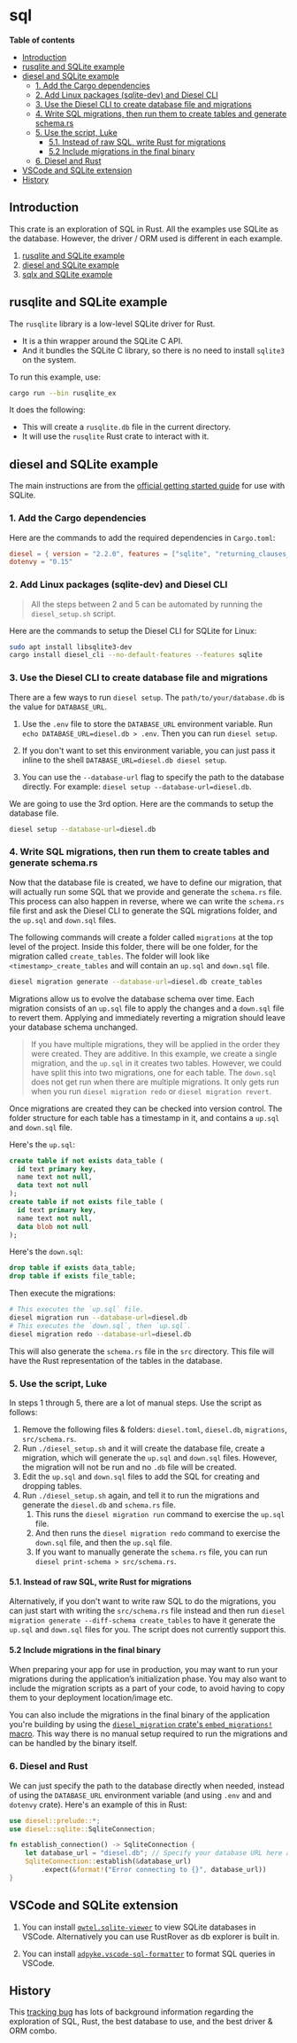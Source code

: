 # sql

**Table of contents**

<!-- START doctoc generated TOC please keep comment here to allow auto update -->
<!-- DON'T EDIT THIS SECTION, INSTEAD RE-RUN doctoc TO UPDATE -->

- [Introduction](#introduction)
- [rusqlite and SQLite example](#rusqlite-and-sqlite-example)
- [diesel and SQLite example](#diesel-and-sqlite-example)
  - [1. Add the Cargo dependencies](#1-add-the-cargo-dependencies)
  - [2. Add Linux packages (sqlite-dev) and Diesel CLI](#2-add-linux-packages-sqlite-dev-and-diesel-cli)
  - [3. Use the Diesel CLI to create database file and migrations](#3-use-the-diesel-cli-to-create-database-file-and-migrations)
  - [4. Write SQL migrations, then run them to create tables and generate schema.rs](#4-write-sql-migrations-then-run-them-to-create-tables-and-generate-schemars)
  - [5. Use the script, Luke](#5-use-the-script-luke)
    - [5.1. Instead of raw SQL, write Rust for migrations](#51-instead-of-raw-sql-write-rust-for-migrations)
    - [5.2 Include migrations in the final binary](#52-include-migrations-in-the-final-binary)
  - [6. Diesel and Rust](#6-diesel-and-rust)
- [VSCode and SQLite extension](#vscode-and-sqlite-extension)
- [History](#history)

<!-- END doctoc generated TOC please keep comment here to allow auto update -->

## Introduction

This crate is an exploration of SQL in Rust. All the examples use SQLite as the database. However,
the driver / ORM used is different in each example.

1. [rusqlite and SQLite example](#rusqlite-and-sqlite-example)
2. [diesel and SQLite example](#diesel-and-sqlite-example)
3. [sqlx and SQLite example](#sqlx-and-sqlite-example)

## rusqlite and SQLite example

The `rusqlite` library is a low-level SQLite driver for Rust.

- It is a thin wrapper around the SQLite C API.
- And it bundles the SQLite C library, so there is no need to install `sqlite3` on the system.

To run this example, use:

```sh
cargo run --bin rusqlite_ex
```

It does the following:

- This will create a `rusqlite.db` file in the current directory.
- It will use the `rusqlite` Rust crate to interact with it.

## diesel and SQLite example

The main instructions are from the
[official getting started guide](https://diesel.rs/guides/getting-started.html) for use with SQLite.

### 1. Add the Cargo dependencies

Here are the commands to add the required dependencies in `Cargo.toml`:

```toml
diesel = { version = "2.2.0", features = ["sqlite", "returning_clauses_for_sqlite_3_35"] }
dotenvy = "0.15"
```

### 2. Add Linux packages (sqlite-dev) and Diesel CLI

> All the steps between 2 and 5 can be automated by running the `diesel_setup.sh` script.

Here are the commands to setup the Diesel CLI for SQLite for Linux:

```sh
sudo apt install libsqlite3-dev
cargo install diesel_cli --no-default-features --features sqlite
```

### 3. Use the Diesel CLI to create database file and migrations

There are a few ways to run `diesel setup`. The `path/to/your/database.db` is the value for
`DATABASE_URL`.

1. Use the `.env` file to store the `DATABASE_URL` environment variable. Run
   `echo DATABASE_URL=diesel.db > .env`. Then you can run `diesel setup`.

2. If you don't want to set this environment variable, you can just pass it inline to the shell
   `DATABASE_URL=diesel.db diesel setup`.

3. You can use the `--database-url` flag to specify the path to the database directly. For example:
   `diesel setup --database-url=diesel.db`.

We are going to use the 3rd option. Here are the commands to setup the database file.

```sh
diesel setup --database-url=diesel.db
```

### 4. Write SQL migrations, then run them to create tables and generate schema.rs

Now that the database file is created, we have to define our migration, that will actually run some
SQL that we provide and generate the `schema.rs` file. This process can also happen in reverse,
where we can write the `schema.rs` file first and ask the Diesel CLI to generate the SQL migrations
folder, and the `up.sql` and `down.sql` files.

The following commands will create a folder called `migrations` at the top level of the project.
Inside this folder, there will be one folder, for the migration called `create_tables`. The folder
will look like `<timestamp>_create_tables` and will contain an `up.sql` and `down.sql` file.

```sh
diesel migration generate --database-url=diesel.db create_tables
```

Migrations allow us to evolve the database schema over time. Each migration consists of an `up.sql`
file to apply the changes and a `down.sql` file to revert them. Applying and immediately reverting a
migration should leave your database schema unchanged.

> If you have multiple migrations, they will be applied in the order they were created. They are
> additive. In this example, we create a single migration, and the `up.sql` in it creates two
> tables. However, we could have split this into two migrations, one for each table. The `down.sql`
> does not get run when there are multiple migrations. It only gets run when you run
> `diesel migration redo` or `diesel migration revert`.

Once migrations are created they can be checked into version control. The folder structure for each
table has a timestamp in it, and contains a `up.sql` and `down.sql` file.

Here's the `up.sql`:

```sql
create table if not exists data_table (
  id text primary key,
  name text not null,
  data text not null
);
create table if not exists file_table (
  id text primary key,
  name text not null,
  data blob not null
);
```

Here's the `down.sql`:

```sql
drop table if exists data_table;
drop table if exists file_table;
```

Then execute the migrations:

```sh
# This executes the `up.sql` file.
diesel migration run --database-url=diesel.db
# This executes the `down.sql`, then `up.sql`.
diesel migration redo --database-url=diesel.db
```

This will also generate the `schema.rs` file in the `src` directory. This file will have the Rust
representation of the tables in the database.

### 5. Use the script, Luke

In steps 1 through 5, there are a lot of manual steps. Use the script as follows:

1. Remove the following files & folders: `diesel.toml`, `diesel.db`, `migrations`, `src/schema.rs`.
2. Run `./diesel_setup.sh` and it will create the database file, create a migration, which will
   generate the `up.sql` and `down.sql` files. However, the migration will not be run and no `.db`
   file will be created.
3. Edit the `up.sql` and `down.sql` files to add the SQL for creating and dropping tables.
4. Run `./diesel_setup.sh` again, and tell it to run the migrations and generate the `diesel.db` and
   `schema.rs` file.
   1. This runs the `diesel migration run` command to exercise the `up.sql` file.
   2. And then runs the `diesel migration redo` command to exercise the `down.sql` file, and then
      the `up.sql` file.
   3. If you want to manually generate the `schema.rs` file, you can run
      `diesel print-schema > src/schema.rs`.

#### 5.1. Instead of raw SQL, write Rust for migrations

Alternatively, if you don't want to write raw SQL to do the migrations, you can just start with
writing the `src/schema.rs` file instead and then run
`diesel migration generate --diff-schema create_tables` to have it generate the `up.sql` and
`down.sql` files for you. The script does not currently support this.

#### 5.2 Include migrations in the final binary

When preparing your app for use in production, you may want to run your migrations during the
application’s initialization phase. You may also want to include the migration scripts as a part of
your code, to avoid having to copy them to your deployment location/image etc.

You can also include the migrations in the final binary of the application you're building by using
the
[`diesel_migration` crate's `embed_migrations!` macro](https://docs.rs/diesel_migrations/2.2.0/diesel_migrations/macro.embed_migrations.html).
This way there is no manual setup required to run the migrations and can be handled by the binary
itself.

### 6. Diesel and Rust

We can just specify the path to the database directly when needed, instead of using the
`DATABASE_URL` environment variable (and using `.env` and and `dotenvy` crate). Here's an example of
this in Rust:

```rust
use diesel::prelude::*;
use diesel::sqlite::SqliteConnection;

fn establish_connection() -> SqliteConnection {
    let database_url = "diesel.db"; // Specify your database URL here as `path/to/your/database.db`
    SqliteConnection::establish(&database_url)
        .expect(&format!("Error connecting to {}", database_url))
}
```

## VSCode and SQLite extension

1. You can install
   [`qwtel.sqlite-viewer`](https://marketplace.visualstudio.com/items?itemName=qwtel.sqlite-viewer)
   to view SQLite databases in VSCode. Alternatively you can use RustRover as db explorer is built
   in.

2. You can install
   [`adpyke.vscode-sql-formatter`](https://marketplace.visualstudio.com/items?itemName=adpyke.vscode-sql-formatter)
   to format SQL queries in VSCode.

## History

This [tracking bug](https://github.com/r3bl-org/r3bl-private-planning/issues/16) has lots of
background information regarding the exploration of SQL, Rust, the best database to use, and the
best driver & ORM combo.

